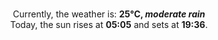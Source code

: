 <p  align="center"><br/>Currently, the weather is: <b> 25°C, <i>moderate rain</i></b></br>Today, the sun rises at <b>05:05</b> and sets at <b>19:36</b>.</p>
